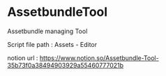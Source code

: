 # AssetbundleTool
Assetbundle managing Tool

Script file path : Assets - Editor

notion url : https://www.notion.so/Assetbundle-Tool-35b73f0a38494903929a55460777021b
